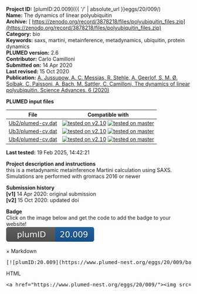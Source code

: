 **Project ID:** [plumID:20.009]({{ '/' | absolute_url }}eggs/20/009/)  
**Name:**  The dynamics of linear polyubiquitin  
**Archive:** [ https://zenodo.org/record/3878218/files/polyubiquitin_files.zip](https://zenodo.org/record/3878218/files/polyubiquitin_files.zip)  
**Category:**  bio  
**Keywords:**  saxs, martini, metainference, metadynamics, ubiquitin, protein dynamics  
**PLUMED version:**  2.6  
**Contributor:**  Carlo Camilloni  
**Submitted on:** 14 Apr 2020  
**Last revised:** 15 Oct 2020  
**Publication:** [A. Jussupow, A. C. Messias, R. Stehle, A. Geerlof, S. M. Ø. Solbak, C. Paissoni, A. Bach, M. Sattler, C. Camilloni, The dynamics of linear polyubiquitin. Science Advances. 6 (2020)](http://dx.doi.org/10.1126/sciadv.abc3786)  
  
**PLUMED input files**  
  
| File     | Compatible with |  
|:--------:|:--------:|  
| [Ub2/plumed-cv.dat](./data/Ub2/plumed-cv.dat.md) |  [![tested on v2.10](https://img.shields.io/badge/v2.10-passing-green.svg)](data/Ub2/plumed-cv.dat.plumed.stderr) [![tested on master](https://img.shields.io/badge/master-passing-green.svg)](data/Ub2/plumed-cv.dat.plumed_master.stderr) |  
| [Ub3/plumed-cv.dat](./data/Ub3/plumed-cv.dat.md) |  [![tested on v2.10](https://img.shields.io/badge/v2.10-passing-green.svg)](data/Ub3/plumed-cv.dat.plumed.stderr) [![tested on master](https://img.shields.io/badge/master-passing-green.svg)](data/Ub3/plumed-cv.dat.plumed_master.stderr) |  
| [Ub4/plumed-cv.dat](./data/Ub4/plumed-cv.dat.md) |  [![tested on v2.10](https://img.shields.io/badge/v2.10-passing-green.svg)](data/Ub4/plumed-cv.dat.plumed.stderr) [![tested on master](https://img.shields.io/badge/master-passing-green.svg)](data/Ub4/plumed-cv.dat.plumed_master.stderr) |  
  
**Last tested:**  19 Feb 2025, 14:42:21
  
**Project description and instructions**  
this is a metadynamic metainference Martini calculation using SAXS.  Simulations are performed with gromacs 2016 or newer

  
**Submission history**  
**[v1]** 14 Apr 2020: original submission  
**[v2]** 15 Oct 2020: updated doi  
  
**Badge**  
Click on the image below and get the code to add the badge to your website!  
<img src="./badge.svg" alt="plumeDnest:20.009" id="myBtn" class="badge">
<div id="myModal" class="modal">
  <div class="modal-content">
    <span class="close">&times;</span>
    Markdown<pre>[![plumID:20.009](https://www.plumed-nest.org/eggs/20/009/badge.svg)](https://www.plumed-nest.org/eggs/20/009/)</pre>
    HTML<pre>&lt;a href="https://www.plumed-nest.org/eggs/20/009/"&gt;&lt;img src="https://www.plumed-nest.org/eggs/20/009/badge.svg" alt="plumID:20.009"&gt;&lt;/a&gt;</pre>
  </div>
</div>
